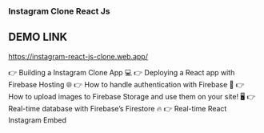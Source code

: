 ### Instagram Clone React Js

## DEMO LINK

https://instagram-react-js-clone.web.app/


👉 Building a Instagram Clone App 💻
👉 Deploying a React app with Firebase Hosting 🌐
👉 How to handle authentication with Firebase 🔑
👉 How to upload images to Firebase Storage and use them on your site! 🖥️
👉 Real-time database with Firebase’s Firestore 🔥
👉 Real-time React Instagram Embed
